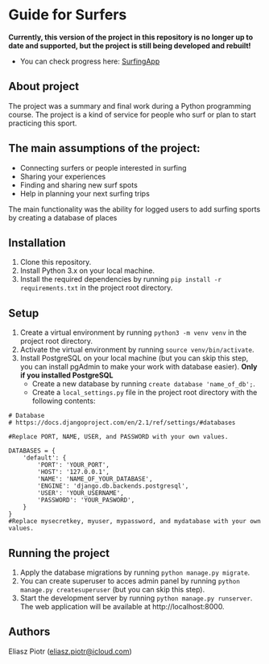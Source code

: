 # Guide for Surfers
**Currently, this version of the project in this repository is no longer up to date and supported, but the project is still being developed and rebuilt!**

- You can check progress here: [SurfingApp](https://github.com/eliaszpiotr/Surfing)

## About project
The project was a summary and final work during a Python programming course. The project is a kind of service for people who surf or plan to start practicing this sport.

## The main assumptions of the project:
* Connecting  surfers or people interested in surfing
* Sharing your experiences
* Finding and sharing new surf spots
* Help in planning your next surfing trips


The main functionality was the ability for logged users to add surfing sports by creating a database of places

## Installation

1. Clone this repository.
2. Install Python 3.x on your local machine.
3. Install the required dependencies by running `pip install -r requirements.txt` in the project root directory.


## Setup

1. Create a virtual environment by running `python3 -m venv venv` in the project root directory.
2. Activate the virtual environment by running `source venv/bin/activate`.
3. Install PostgreSQL on your local machine (but you can skip this step, you can install pgAdmin to make your work with database easier).
    **Only if you installed PostgreSQL**
    * Create a new database by running `create database 'name_of_db';`.
    * Create a `local_settings.py` file in the project root directory with the following contents:
```
# Database
# https://docs.djangoproject.com/en/2.1/ref/settings/#databases

#Replace PORT, NAME, USER, and PASSWORD with your own values.

DATABASES = {
    'default': {
        'PORT': 'YOUR_PORT',
        'HOST': '127.0.0.1',
        'NAME': 'NAME_OF_YOUR_DATABASE',
        'ENGINE': 'django.db.backends.postgresql',
        'USER': 'YOUR_USERNAME',
        'PASSWORD': 'YOUR_PASWORD',
    }
}
#Replace mysecretkey, myuser, mypassword, and mydatabase with your own values.
```

## Running the project

1. Apply the database migrations by running `python manage.py migrate`.
2. You can create superuser to acces admin panel by running `python manage.py createsuperuser` (but you can skip this step).
3. Start the development server by running `python manage.py runserver`. The web application will be available at http://localhost:8000.

## Authors
Eliasz Piotr (eliasz.piotr@icloud.com)

